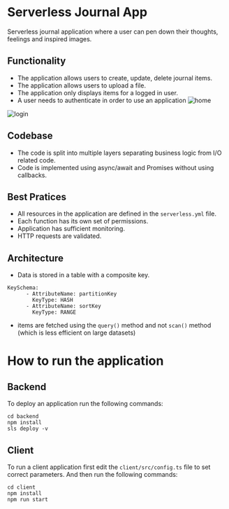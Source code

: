 # Serverless Journal App

Serverless journal application where a user can pen down their thoughts, feelings and inspired images.

## Functionality 

- The application allows users to create, update, delete journal items.
- The application allows users to upload a file. 
- The application only displays items for a logged in user.
- A user needs to authenticate in order to use an application
![home](https://github.com/jitendrasteam/aws-journal-app/blob/dev/screenshots/home.png)

![login](https://github.com/jitendrasteam/aws-journal-app/blob/dev/screenshots/login.png)
## Codebase

- The code is split into multiple layers separating business logic from I/O related code.
- Code is implemented using async/await and Promises without using callbacks.

## Best Pratices

- All resources in the application are defined in the `serverless.yml` file.
- Each function has its own set of permissions.
- Application has sufficient monitoring.
- HTTP requests are validated.

## Architecture

- Data is stored in a table with a composite key.

```
KeySchema:
      - AttributeName: partitionKey
        KeyType: HASH
      - AttributeName: sortKey
        KeyType: RANGE
```

- items are fetched using the `query()` method and not `scan()` method (which is less efficient on large datasets)


# How to run the application

## Backend

To deploy an application run the following commands:

```
cd backend
npm install
sls deploy -v
```

## Client

To run a client application first edit the `client/src/config.ts` file to set correct parameters. And then run the following commands:

```
cd client
npm install
npm run start
```
